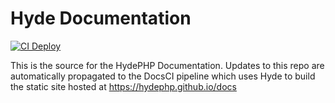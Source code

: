 # Hyde Documentation
[![CI Deploy](https://github.com/hydephp/docs/actions/workflows/deploy.yml/badge.svg)](https://github.com/hydephp/docs/actions/workflows/deploy.yml)

This is the source for the HydePHP Documentation. Updates to this repo are automatically propagated to the DocsCI pipeline which uses Hyde to build the static site hosted at
https://hydephp.github.io/docs
